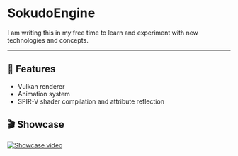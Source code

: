 # SokudoEngine

I am writing this in my free time to learn and experiment with new technologies and concepts.

---

## 🌟 Features

- Vulkan renderer
- Animation system
- SPIR-V shader compilation and attribute reflection

## 🎬 Showcase

[![Showcase video](https://img.youtube.com/vi/1xgfGVZw5Y0/0.jpg)](https://youtu.be/1xgfGVZw5Y0)
